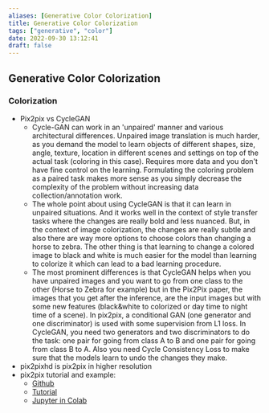 ```yaml
---
aliases: [Generative Color Colorization]
title: Generative Color Colorization
tags: ["generative", "color"]
date: 2022-09-30 13:12:41
draft: false
---
```


## Generative Color Colorization

### Colorization

- Pix2pix vs CycleGAN
    - Cycle-GAN can work in an 'unpaired' manner and various architectural differences. Unpaired image translation is much harder, as you demand the model to learn objects of different shapes, size, angle, texture, location in different scenes and settings on top of the actual task (coloring in this case). Requires more data and you don't have fine control on the learning. Formulating the coloring problem as a paired task makes more sense as you simply decrease the complexity of the problem without increasing data collection/annotation work.
    - The whole point about using CycleGAN is that it can learn in unpaired situations. And it works well in the context of style transfer tasks where the changes are really bold and less nuanced. But, in the context of image colorization, the changes are really subtle and also there are way more options to choose colors than changing a horse to zebra. The other thing is that learning to change a colored image to black and white is much easier for the model than learning to colorize it which can lead to a bad learning procedure.
    - The most prominent differences is that CycleGAN helps when you have unpaired images and you want to go from one class to the other (Horse to Zebra for example) but in the Pix2Pix paper, the images that you get after the inference, are the input images but with some new features (black&white to colorized or day time to night time of a scene). In pix2pix, a conditional GAN (one generator and one discriminator) is used with some supervision from L1 loss. In CycleGAN, you need two generators and two discriminators to do the task: one pair for going from class A to B and one pair for going from class B to A. Also you need Cycle Consistency Loss to make sure that the models learn to undo the changes they make.
- pix2pixhd is pix2pix in higher resolution
- pix2pix tutorial and example:
    - [Github](https://github.com/moein-shariatnia/Deep-Learning/tree/main/Image%20Colorization%20Tutorial)
    - [Tutorial](https://towardsdatascience.com/colorizing-black-white-images-with-u-net-and-conditional-gan-a-tutorial-81b2df111cd8?source=friends_link&sk=e9d275985a6e00ada31e48ddc903fc9d)
    - [Jupyter in Colab](https://colab.research.google.com/github/moein-shariatnia/Deep-Learning/blob/main/Image%20Colorization%20Tutorial/Image%20Colorization%20with%20U-Net%20and%20GAN%20Tutorial.ipynb)
